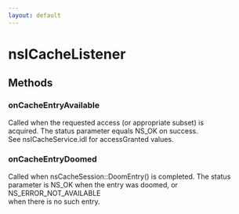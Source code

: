 ```yaml
---
layout: default
---
```


# nsICacheListener #

## Methods ##

### onCacheEntryAvailable ###
  
Called when the requested access (or appropriate subset) is  
acquired.  The status parameter equals NS_OK on success.  
See nsICacheService.idl for accessGranted values.  
  

### onCacheEntryDoomed ###
  
Called when nsCacheSession::DoomEntry() is completed. The status  
parameter is NS_OK when the entry was doomed, or NS_ERROR_NOT_AVAILABLE  
when there is no such entry.  
  
